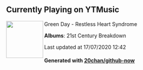 ## Currently Playing on YTMusic

[<img align="left" width="100" src="https://lh3.googleusercontent.com/FnRYR-BT3RONNVBVF0Ws8IzCnzZYu7qbulZ3LL99NadPK8kEK_dvyldmJEGg_DZpJ0UsKoqwALI8SEz6">](https://music.youtube.com/channel/UC4JNeITH4P7G51C1hJoG6vQ)

Green Day - Restless Heart Syndrome

**Albums**: 21st Century Breakdown

Last updated at 17/07/2020 12:42

#### Generated with [20chan/github-now](https://github.com/20chan/github-now)


<!--
**20chan/20chan** is a ✨ _special_ ✨ repository because its `README.md` (this file) appears on your GitHub profile.

Here are some ideas to get you started:

- 🔭 I’m currently working on ...
- 🌱 I’m currently learning ...
- 👯 I’m looking to collaborate on ...
- 🤔 I’m looking for help with ...
- 💬 Ask me about ...
- 📫 How to reach me: ...
- 😄 Pronouns: ...
- ⚡ Fun fact: ...
-->
